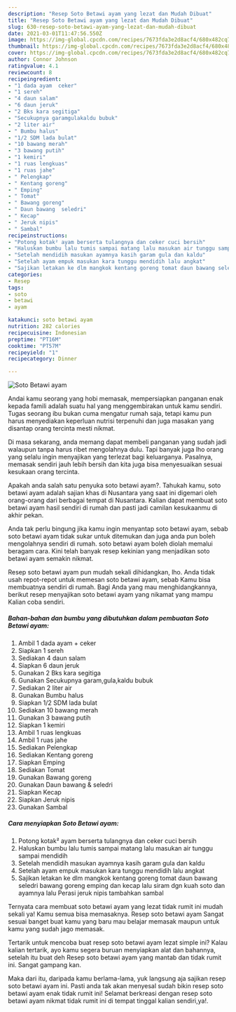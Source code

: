```yaml
---
description: "Resep Soto Betawi ayam yang lezat dan Mudah Dibuat"
title: "Resep Soto Betawi ayam yang lezat dan Mudah Dibuat"
slug: 630-resep-soto-betawi-ayam-yang-lezat-dan-mudah-dibuat
date: 2021-03-01T11:47:56.550Z
image: https://img-global.cpcdn.com/recipes/7673fda3e2d8acf4/680x482cq70/soto-betawi-ayam-foto-resep-utama.jpg
thumbnail: https://img-global.cpcdn.com/recipes/7673fda3e2d8acf4/680x482cq70/soto-betawi-ayam-foto-resep-utama.jpg
cover: https://img-global.cpcdn.com/recipes/7673fda3e2d8acf4/680x482cq70/soto-betawi-ayam-foto-resep-utama.jpg
author: Connor Johnson
ratingvalue: 4.1
reviewcount: 8
recipeingredient:
- "1 dada ayam  ceker"
- "1 sereh"
- "4 daun salam"
- "6 daun jeruk"
- "2 Bks kara segitiga"
- "Secukupnya garamgulakaldu bubuk"
- "2 liter air"
- " Bumbu halus"
- "1/2 SDM lada bulat"
- "10 bawang merah"
- "3 bawang putih"
- "1 kemiri"
- "1 ruas lengkuas"
- "1 ruas jahe"
- " Pelengkap"
- " Kentang goreng"
- " Emping"
- " Tomat"
- " Bawang goreng"
- " Daun bawang  seledri"
- " Kecap"
- " Jeruk nipis"
- " Sambal"
recipeinstructions:
- "Potong kotak² ayam berserta tulangnya dan ceker cuci bersih"
- "Haluskan bumbu lalu tumis sampai matang lalu masukan air tunggu sampai mendidih"
- "Setelah mendidih masukan ayamnya kasih garam gula dan kaldu"
- "Setelah ayam empuk masukan kara tunggu mendidih lalu angkat"
- "Sajikan letakan ke dlm mangkok kentang goreng tomat daun bawang seledri bawang goreng emping dan kecap lalu siram dgn kuah soto dan ayamnya lalu Perasi jeruk nipis tambahkan sambal"
categories:
- Resep
tags:
- soto
- betawi
- ayam

katakunci: soto betawi ayam 
nutrition: 282 calories
recipecuisine: Indonesian
preptime: "PT16M"
cooktime: "PT57M"
recipeyield: "1"
recipecategory: Dinner

---
```



![Soto Betawi ayam](https://img-global.cpcdn.com/recipes/7673fda3e2d8acf4/680x482cq70/soto-betawi-ayam-foto-resep-utama.jpg)

Andai kamu seorang yang hobi memasak, mempersiapkan panganan enak kepada famili adalah suatu hal yang menggembirakan untuk kamu sendiri. Tugas seorang ibu bukan cuma mengatur rumah saja, tetapi kamu pun harus menyediakan keperluan nutrisi terpenuhi dan juga masakan yang disantap orang tercinta mesti nikmat.

Di masa  sekarang, anda memang dapat membeli panganan yang sudah jadi walaupun tanpa harus ribet mengolahnya dulu. Tapi banyak juga lho orang yang selalu ingin menyajikan yang terlezat bagi keluarganya. Pasalnya, memasak sendiri jauh lebih bersih dan kita juga bisa menyesuaikan sesuai kesukaan orang tercinta. 



Apakah anda salah satu penyuka soto betawi ayam?. Tahukah kamu, soto betawi ayam adalah sajian khas di Nusantara yang saat ini digemari oleh orang-orang dari berbagai tempat di Nusantara. Kalian dapat membuat soto betawi ayam hasil sendiri di rumah dan pasti jadi camilan kesukaanmu di akhir pekan.

Anda tak perlu bingung jika kamu ingin menyantap soto betawi ayam, sebab soto betawi ayam tidak sukar untuk ditemukan dan juga anda pun boleh mengolahnya sendiri di rumah. soto betawi ayam boleh diolah memalui beragam cara. Kini telah banyak resep kekinian yang menjadikan soto betawi ayam semakin nikmat.

Resep soto betawi ayam pun mudah sekali dihidangkan, lho. Anda tidak usah repot-repot untuk memesan soto betawi ayam, sebab Kamu bisa membuatnya sendiri di rumah. Bagi Anda yang mau menghidangkannya, berikut resep menyajikan soto betawi ayam yang nikamat yang mampu Kalian coba sendiri.

<!--inarticleads1-->

##### Bahan-bahan dan bumbu yang dibutuhkan dalam pembuatan Soto Betawi ayam:

1. Ambil 1 dada ayam + ceker
1. Siapkan 1 sereh
1. Sediakan 4 daun salam
1. Siapkan 6 daun jeruk
1. Gunakan 2 Bks kara segitiga
1. Gunakan Secukupnya garam,gula,kaldu bubuk
1. Sediakan 2 liter air
1. Gunakan  Bumbu halus
1. Siapkan 1/2 SDM lada bulat
1. Sediakan 10 bawang merah
1. Gunakan 3 bawang putih
1. Siapkan 1 kemiri
1. Ambil 1 ruas lengkuas
1. Ambil 1 ruas jahe
1. Sediakan  Pelengkap
1. Sediakan  Kentang goreng
1. Siapkan  Emping
1. Sediakan  Tomat
1. Gunakan  Bawang goreng
1. Gunakan  Daun bawang &amp; seledri
1. Siapkan  Kecap
1. Siapkan  Jeruk nipis
1. Gunakan  Sambal




<!--inarticleads2-->

##### Cara menyiapkan Soto Betawi ayam:

1. Potong kotak² ayam berserta tulangnya dan ceker cuci bersih
1. Haluskan bumbu lalu tumis sampai matang lalu masukan air tunggu sampai mendidih
1. Setelah mendidih masukan ayamnya kasih garam gula dan kaldu
1. Setelah ayam empuk masukan kara tunggu mendidih lalu angkat
1. Sajikan letakan ke dlm mangkok kentang goreng tomat daun bawang seledri bawang goreng emping dan kecap lalu siram dgn kuah soto dan ayamnya lalu Perasi jeruk nipis tambahkan sambal




Ternyata cara membuat soto betawi ayam yang lezat tidak rumit ini mudah sekali ya! Kamu semua bisa memasaknya. Resep soto betawi ayam Sangat sesuai banget buat kamu yang baru mau belajar memasak maupun untuk kamu yang sudah jago memasak.

Tertarik untuk mencoba buat resep soto betawi ayam lezat simple ini? Kalau kalian tertarik, ayo kamu segera buruan menyiapkan alat dan bahannya, setelah itu buat deh Resep soto betawi ayam yang mantab dan tidak rumit ini. Sangat gampang kan. 

Maka dari itu, daripada kamu berlama-lama, yuk langsung aja sajikan resep soto betawi ayam ini. Pasti anda tak akan menyesal sudah bikin resep soto betawi ayam enak tidak rumit ini! Selamat berkreasi dengan resep soto betawi ayam nikmat tidak rumit ini di tempat tinggal kalian sendiri,ya!.

